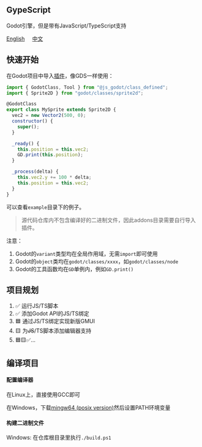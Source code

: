 ## GypeScript  
  
Godot引擎，但是带有JavaScript/TypeScript支持  
  
[English](https://github.com/GodotHub/Gype) &nbsp;&nbsp;&nbsp;&nbsp;[中文](https://github.com/GodotHub/Gype/blob/master/README.ZH.md)  

## 快速开始

在Godot项目中导入[插件](https://github.com/GodotHub/Gype/releases/download/preview/addons.zip)，像GDS一样使用：  
```js
import { GodotClass, Tool } from "@js_godot/class_defined";
import { Sprite2D } from "godot/classes/sprite2d";

@GodotClass
export class MySprite extends Sprite2D {
  vec2 = new Vector2(500, 0);
  constructor() {
	super();
  }

  _ready() {
	this.position = this.vec2;
	GD.print(this.position);
  }

  _process(delta) {
	this.vec2.y += 100 * delta;
	this.position = this.vec2;
  }
}
```  

可以查看`example`目录下的例子。  
> 源代码仓库内不包含编译好的二进制文件，因此addons目录需要自行导入插件。  

注意：  
1. Godot的`variant`类型均在全局作用域，无需`import`即可使用  
2. Godot的`object`类均在`godot/classes/xxxx`，如`godot/classes/node`  
3. Godot的工具函数均在`GD`单例内，例如`GD.print()`  

## 项目规划

1. ✅ 运行JS/TS脚本  
2. ✅ 添加Godot API的JS/TS绑定  
3. 🟦 通过JS/TS绑定实现新版GMUI  
4. 🟨 为~~JS~~/TS脚本添加编辑器支持  
5. 🟦🟨✅...  

## 编译项目

#### 配置编译器

在Linux上，直接使用GCC即可  
  
在Windows，下载[mingw64 (posix version)](https://github.com/niXman/mingw-builds-binaries/releases/download/13.2.0-rt_v11-rev1/x86_64-13.2.0-release-posix-seh-msvcrt-rt_v11-rev1.7z)然后设置PATH环境变量  

#### 构建二进制文件

Windows: 在仓库根目录里执行`./build.ps1`  

